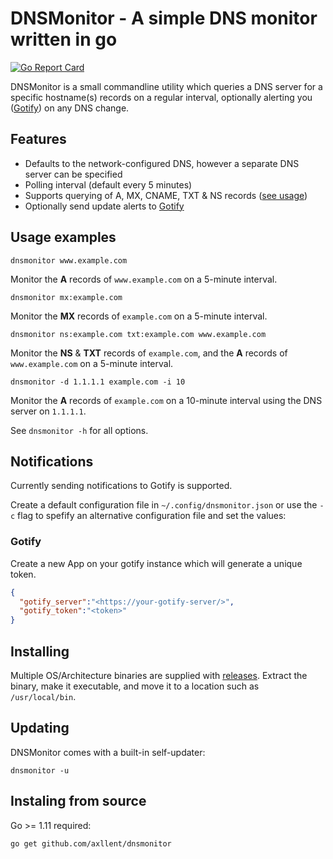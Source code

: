 # DNSMonitor - A simple DNS monitor written in go

[![Go Report Card](https://goreportcard.com/badge/github.com/axllent/dnsmonitor)](https://goreportcard.com/report/github.com/axllent/dnsmonitor)

DNSMonitor is a small commandline utility which queries a DNS server for a specific hostname(s) records on a regular interval, optionally alerting you ([Gotify](https://gotify.net/)) on any DNS change.


## Features

- Defaults to the network-configured DNS, however a separate DNS server can be specified
- Polling interval (default every 5 minutes)
- Supports querying of A, MX, CNAME, TXT & NS records ([see usage](#usage-examples))
- Optionally send update alerts to [Gotify](https://gotify.net/)


## Usage examples

```
dnsmonitor www.example.com
```
Monitor the **A** records of `www.example.com` on a 5-minute interval.

```
dnsmonitor mx:example.com
```
Monitor the **MX** records of `example.com` on a 5-minute interval.


```
dnsmonitor ns:example.com txt:example.com www.example.com
```
Monitor the **NS** & **TXT** records of `example.com`, and the **A** records of `www.example.com` on a 5-minute interval.


```
dnsmonitor -d 1.1.1.1 example.com -i 10
```
Monitor the **A** records of `example.com` on a 10-minute interval using the DNS server on `1.1.1.1`.

See `dnsmonitor -h` for all options.


## Notifications

Currently sending notifications to Gotify is supported.

Create a default configuration file in `~/.config/dnsmonitor.json` or use the `-c` flag to spefify an alternative configuration file and set the values:


### Gotify

Create a new App on your gotify instance which will generate a unique token. 

```json
{
  "gotify_server":"<https://your-gotify-server/>",
  "gotify_token":"<token>"
}
```


## Installing

Multiple OS/Architecture binaries are supplied with [releases](https://github.com/axllent/dnsmonitor/releases). 
Extract the binary, make it executable, and move it to a location such as `/usr/local/bin`.


## Updating

DNSMonitor comes with a built-in self-updater:

```
dnsmonitor -u
```


## Instaling from source

Go >= 1.11 required:

```
go get github.com/axllent/dnsmonitor
```
